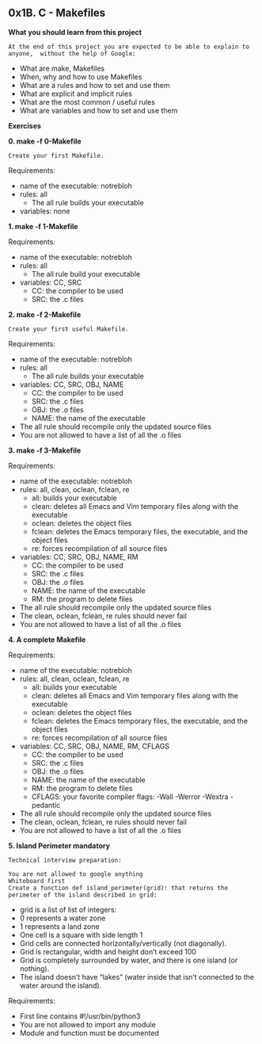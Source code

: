 ## 0x1B. C - Makefiles

**What you should learn from this project**

    At the end of this project you are expected to be able to explain to anyone,  without the help of Google:

* What are make, Makefiles
* When, why and how to use Makefiles
* What are a rules and how to set and use them
* What are explicit and implicit rules
* What are the most common / useful rules
* What are variables and how to set and use them

**Exercises**

**0. make -f 0-Makefile**

	Create your first Makefile.

Requirements:

* name of the executable: notrebloh
* rules: all
	* The all rule builds your executable
* variables: none

**1. make -f 1-Makefile**

Requirements:

* name of the executable: notrebloh
* rules: all
	* The all rule build your executable
* variables: CC, SRC
	* CC: the compiler to be used
	* SRC: the .c files

**2. make -f 2-Makefile**

	Create your first useful Makefile.

Requirements:

* name of the executable: notrebloh
* rules: all
	* The all rule builds your executable
* variables: CC, SRC, OBJ, NAME
	* CC: the compiler to be used
	* SRC: the .c files
	* OBJ: the .o files
	* NAME: the name of the executable
* The all rule should recompile only the updated source files
* You are not allowed to have a list of all the .o files

**3. make -f 3-Makefile**

Requirements:

* name of the executable: notrebloh
* rules: all, clean, oclean, fclean, re
	* all: builds your executable
	* clean: deletes all Emacs and Vim temporary files along with the executable
	* oclean: deletes the object files
	* fclean: deletes the Emacs temporary files, the executable, and the object files
	* re: forces recompilation of all source files
* variables: CC, SRC, OBJ, NAME, RM
	* CC: the compiler to be used
	* SRC: the .c files
	* OBJ: the .o files
	* NAME: the name of the executable
	* RM: the program to delete files
* The all rule should recompile only the updated source files
* The clean, oclean, fclean, re rules should never fail
* You are not allowed to have a list of all the .o files

**4. A complete Makefile**

Requirements:

* name of the executable: notrebloh
* rules: all, clean, oclean, fclean, re
	* all: builds your executable
	* clean: deletes all Emacs and Vim temporary files along with the executable
	* oclean: deletes the object files
	* fclean: deletes the Emacs temporary files, the executable, and the object files
	* re: forces recompilation of all source files
* variables: CC, SRC, OBJ, NAME, RM, CFLAGS
	* CC: the compiler to be used
	* SRC: the .c files
	* OBJ: the .o files
	* NAME: the name of the executable
	* RM: the program to delete files
	* CFLAGS: your favorite compiler flags: -Wall -Werror -Wextra -pedantic
* The all rule should recompile only the updated source files
* The clean, oclean, fclean, re rules should never fail
* You are not allowed to have a list of all the .o files

**5. Island Perimeter mandatory**

	Technical interview preparation:

	You are not allowed to google anything
	Whiteboard first
	Create a function def island_perimeter(grid): that returns the perimeter of the island described in grid:

* grid is a list of list of integers:
* 0 represents a water zone
* 1 represents a land zone
* One cell is a square with side length 1
* Grid cells are connected horizontally/vertically (not diagonally).
* Grid is rectangular, width and height don’t exceed 100
* Grid is completely surrounded by water, and there is one island (or nothing).
* The island doesn’t have “lakes” (water inside that isn’t connected to the water around the island).

Requirements:

* First line contains #!/usr/bin/python3
* You are not allowed to import any module
* Module and function must be documented